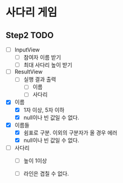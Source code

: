 # 사다리 게임

## Step2 TODO
- [ ] InputView
  - [ ] 참여자 이름 받기
  - [ ] 최대 사다리 높이 받기  

- [ ] ResultView
  - [ ] 실행 결과 출력
    - [ ] 이름
    - [ ] 사다리
  
- [X] 이름
  - [X] 1자 이상, 5자 이하
  - [X] null이나 빈 값일 수 없다.
- [X] 이름들
  - [X] 쉼표로 구분. 이외의 구분자가 올 경우 에러
  - [X] null이나 빈 값일 수 없다.
  
- [ ] 사다리
  - [ ] 높이 1이상
  - [ ] 라인은 겹칠 수 없다. 
 